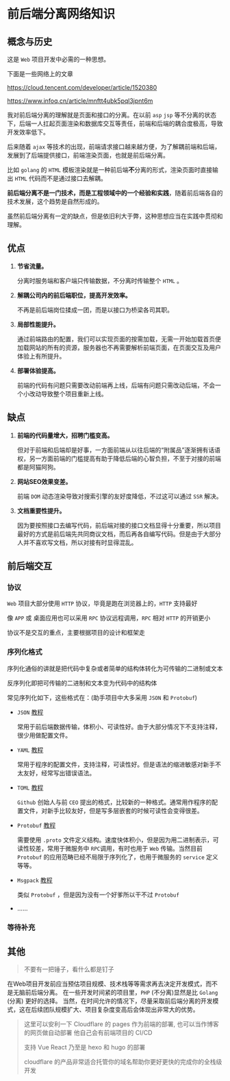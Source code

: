 # 前后端分离网络知识

## 概念与历史

这是 `Web` 项目开发中必需的一种思想。

下面是一些网络上的文章

https://cloud.tencent.com/developer/article/1520380

https://www.infoq.cn/article/mnftt4ubk5pql3jpnt6m

我对前后端分离的理解就是页面和接口的分离。在以前 `asp` `jsp` 等不分离的状态下，后端一人扛起页面渲染和数据库交互等责任，前端和后端的耦合度极高，导致开发效率低下。

后来随着 `ajax` 等技术的出现，前端请求接口越来越方便，为了解耦前端和后端，发展到了后端提供接口，前端渲染页面，也就是前后端分离。

比如 `golang` 的 `HTML` 模板渲染就是一种前后端**不**分离的形式，渲染页面时直接输出 `HTML` 代码而不是通过接口去解耦。

**前后端分离不是一门技术，而是工程领域中的一个经验和实践**，随着前后端各自的技术发展，这个趋势是自然形成的。

虽然前后端分离有一定的缺点，但是依旧利大于弊，这种思想应当在实践中贯彻和理解。

## 优点

1. **节省流量。**

   分离时服务端和客户端只传输数据，不分离时传输整个 `HTML` 。

2. **解耦公司内的前后端职位，提高开发效率。**

   不再是前后端岗位揉成一团，而是以接口为桥梁各司其职。

3. **局部性能提升。**

   通过前端路由的配置，我们可以实现页面的按需加载，无需一开始加载首页便加载网站的所有的资源，服务器也不再需要解析前端页面，在页面交互及用户体验上有所提升。

4. **部署体验提高。**

   前端的代码有问题只需要改动前端再上线，后端有问题只需改动后端，不会一个小改动导致整个项目重新上线。

## 缺点

1. **前端的代码量增大，招聘门槛变高。** 

   但对于前端和后端却是好事，一方面前端从以往后端的“附属品”逐渐拥有话语权，另一方面前端的门槛提高有助于降低后端的心智负担，不至于对接的前端都是阿猫阿狗。

2. **网站SEO效果变差。**

   前端 `DOM` 动态渲染导致对搜索引擎的友好度降低，不过这可以通过 `SSR` 解决。

3. **文档重要性提升。**

   因为要按照接口去编写代码，前后端对接的接口文档显得十分重要，所以项目最好的方式是前后端先共同商议文档，而后再各自编写代码。但是由于大部分人并不喜欢写文档，所以对接有时显得混乱。

## 前后端交互

### 协议

`Web` 项目大部分使用 `HTTP` 协议，毕竟是跑在浏览器上的，`HTTP` 支持最好

像 `APP` 或 桌面应用也可以采用 `RPC` 协议远程调用，`RPC` 相对 `HTTP` 的开销更小

协议不是交互的重点，主要根据项目的设计和框架走

### 序列化格式

序列化通俗的讲就是把代码中复杂或者简单的结构体转化为可传输的二进制或文本

反序列化即把可传输的二进制和文本变为代码中的结构体

常见序列化如下，这些格式在：(助手项目中大多采用 `JSON` 和 `Protobuf`)

- `JSON` [教程](https://www.runoob.com/json/json-tutorial.html) 

  常用于前后端数据传输，体积小、可读性好。由于大部分情况下不支持注释，很少用做配置文件。

- `YAML` [教程](https://www.runoob.com/w3cnote/yaml-intro.html) 

  常用于程序的配置文件，支持注释，可读性好。但是语法的缩进敏感对新手不太友好，经常写出错误语法。

- `TOML`  [教程](https://helbing.github.io/blog/posts/toml-tutorial/) 

  `Github` 创始人与前 `CEO` 提出的格式，比较新的一种格式。通常用作程序的配置文件，对新手比较友好，但是写多层嵌套的时候可读性会变得很差。

- `Protobuf` [教程](https://colobu.com/2019/10/03/protobuf-ultimate-tutorial-in-go) 

  需要使用 `.proto` 文件定义结构。速度快体积小，但是因为用二进制表示，可读性较差，常用于微服务中 `RPC`调用，有时也用于 `Web` 传输。当然目前 `Protobuf` 的应用范畴已经不局限于序列化了，也用于微服务的 `service` 定义等等。

- `Msgpack` [教程](https://www.liwenzhou.com/posts/Go/gob_msgpack/) 

  类似 `Protobuf` ，但是因为没有一个好爹所以干不过 `Protobuf`

- ......

### 等待补充

## 其他

> 不要有一把锤子，看什么都是钉子

在Web项目开发前应当预估项目规模、技术栈等等需求再去决定开发模式，而不是无脑前后端分离。
在一些开发时间紧的项目里，`PHP` (不分离)显然是比 `Golang` (分离) 更好的选择。
当然，在时间允许的情况下，尽量采取前后端分离的开发模式，这在后续团队规模扩大、项目复杂度变高后会体现出非常大的优势。

> 这里可以安利一下 Cloudflare 的 pages 作为前端的部署, 也可以当作博客的网页做自动部署 他自己会有前端项目的 CI/CD
> 
> 支持 Vue React 乃至是 hexo 和 hugo 的部署
> 
> cloudflare 的产品非常适合托管你的域名帮助你更好更快的完成你的全栈级开发